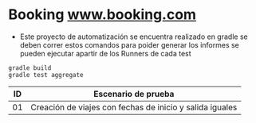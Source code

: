 # Booking www.booking.com

* Este proyecto de automatización se encuentra realizado en gradle se deben correr estos comandos para poider generar los informes se pueden ejecutar apartir de los Runners de cada test

```
gradle build
gradle test aggregate
```

| ID | Escenario de prueba |
| ------------- | ------------- |
| 01 | Creación de viajes con fechas de inicio y salida iguales |
